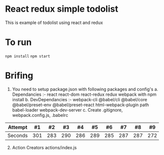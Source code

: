 # React redux simple todolist

This is example of todolist using react and redux 

# To run
```npm install```
```npm start```

# Brifing

1. You need to setup package.json with following packages and config's
    a. Dependancies :- react react-dom react-redux redux webpack with npm install
    b. DevDependancies :- webpack-cli @babel/cli @babel/core @babel/preset-env @babel/preset-react html-webpack-plugin path babel-loader webpack-dev-server
    c. Create .gitignore, webpack.config.js, .babelrc 


Attempt | #1 | #2 | #3 | #4 | #5 | #6 | #7 | #8 | #9 | #10 | #11
--- | --- | --- | --- |--- |--- |--- |--- |--- |--- |--- |---
Seconds | 301 | 283 | 290 | 286 | 289 | 285 | 287 | 287 | 272 | 276 | 269


2. Action Creators
    actions/index.js    
